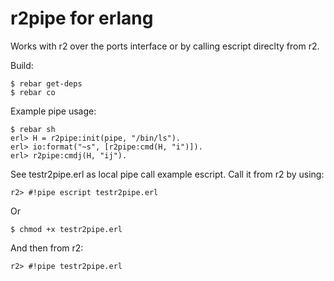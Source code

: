 r2pipe for erlang
=================
Works with r2 over the ports interface or by calling escript direclty from r2. 

Build:

```
$ rebar get-deps
$ rebar co
```

Example pipe usage:

```
$ rebar sh
erl> H = r2pipe:init(pipe, "/bin/ls").
erl> io:format("~s", [r2pipe:cmd(H, "i")]).
erl> r2pipe:cmdj(H, "ij").
```

See testr2pipe.erl as local pipe call example escript. Call it from r2 by using:
```
r2> #!pipe escript testr2pipe.erl
```

Or

```
$ chmod +x testr2pipe.erl
```

And then from r2:

```
r2> #!pipe testr2pipe.erl
```